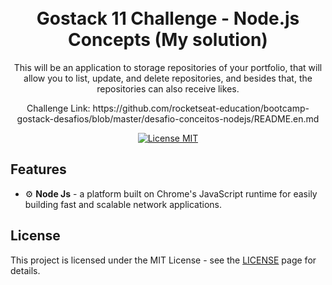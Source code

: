 <h1 align="center">
<br>
Gostack 11 Challenge - Node.js Concepts (My solution)
</h1>

<p align="center">This will be an application to storage repositories of your portfolio, that will allow you to list, update, and delete repositories, and besides that, the repositories can also receive likes.</p>
<p align="center">Challenge Link: https://github.com/rocketseat-education/bootcamp-gostack-desafios/blob/master/desafio-conceitos-nodejs/README.en.md</p>

<p align="center">
  <a href="https://opensource.org/licenses/MIT">
    <img src="https://img.shields.io/badge/License-MIT-blue.svg" alt="License MIT">
  </a>
</p>

## Features
[//]: # (Add the features of your project here:)

- ⚙️ **Node Js** - a platform built on Chrome's JavaScript runtime for easily building fast and scalable network applications.


## License

This project is licensed under the MIT License - see the [LICENSE](https://opensource.org/licenses/MIT) page for details.
